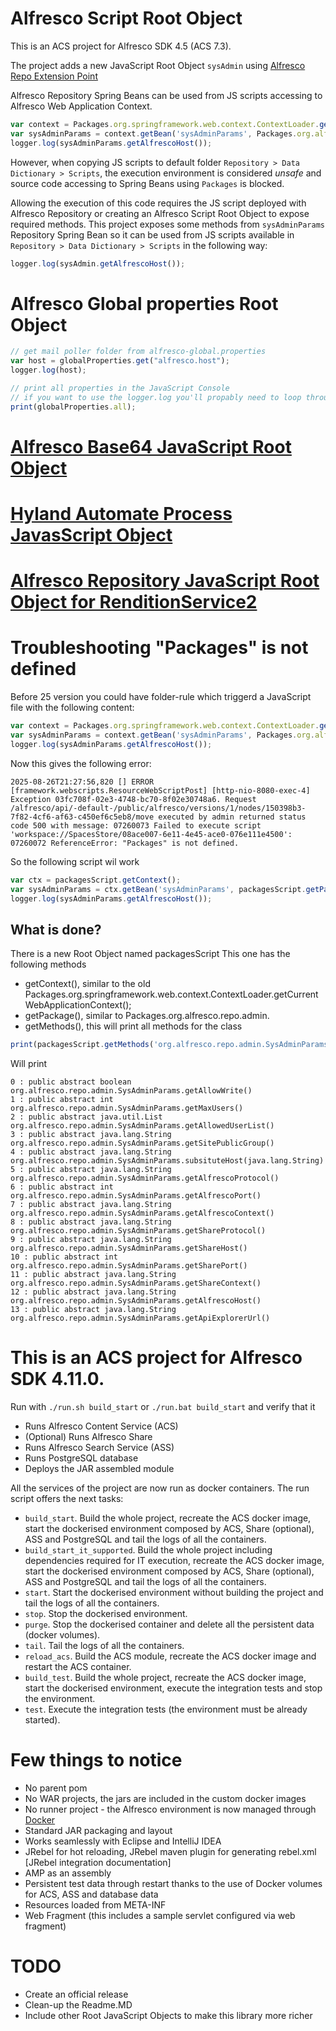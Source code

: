 # Alfresco Script Root Object

This is an ACS project for Alfresco SDK 4.5 (ACS 7.3).

The project adds a new JavaScript Root Object `sysAdmin` using [Alfresco Repo Extension Point](https://docs.alfresco.com/content-services/latest/develop/repo-ext-points/javascript-root-objects/)

Alfresco Repository Spring Beans can be used from JS scripts accessing to Alfresco Web Application Context.

```javascript
var context = Packages.org.springframework.web.context.ContextLoader.getCurrentWebApplicationContext();
var sysAdminParams = context.getBean('sysAdminParams', Packages.org.alfresco.repo.admin.SysAdminParams);
logger.log(sysAdminParams.getAlfrescoHost());
```

However, when copying JS scripts to default folder `Repository > Data Dictionary > Scripts`, the execution environment is considered *unsafe* and source code accessing to Spring Beans using `Packages` is blocked.

Allowing the execution of this code requires the JS script deployed with Alfresco Repository or creating an Alfresco Script Root Object to expose required methods. This project exposes some methods from `sysAdminParams` Repository Spring Bean so it can be used from JS scripts available in `Repository > Data Dictionary > Scripts` in the following way:

```javascript
logger.log(sysAdmin.getAlfrescoHost());
```

# Alfresco Global properties Root Object

```javascript
// get mail poller folder from alfresco-global.properties
var host = globalProperties.get("alfresco.host");
logger.log(host);

// print all properties in the JavaScript Console
// if you want to use the logger.log you'll propably need to loop through everything
print(globalProperties.all);
```

# [Alfresco Base64 JavaScript Root Object](Alfresco_Base64_JavaScript_Root_Object.md)
# [Hyland Automate Process JavasScript Object](Hyland_Automate_Process_JavaScript_Root_Object.md)
# [Alfresco Repository JavaScript Root Object for RenditionService2](Alfresco_Repository_JavaScript_Root_Object_for_RenditionService2.md)

# Troubleshooting "Packages" is not defined

Before 25 version you could have folder-rule which triggerd a JavaScript file with the following content:

```javascript
var context = Packages.org.springframework.web.context.ContextLoader.getCurrentWebApplicationContext();
var sysAdminParams = context.getBean('sysAdminParams', Packages.org.alfresco.repo.admin.SysAdminParams);
logger.log(sysAdminParams.getAlfrescoHost());
```

Now this gives the following error:

```
2025-08-26T21:27:56,820 [] ERROR [framework.webscripts.ResourceWebScriptPost] [http-nio-8080-exec-4] Exception 03fc708f-02e3-4748-bc70-8f02e30748a6. Request /alfresco/api/-default-/public/alfresco/versions/1/nodes/150398b3-7f82-4cf6-af63-c450ef6c5eb8/move executed by admin returned status code 500 with message: 07260073 Failed to execute script 'workspace://SpacesStore/08ace007-6e11-4e45-ace0-076e111e4500': 07260072 ReferenceError: "Packages" is not defined. 
```

So the following script wil work
```javascript
var ctx = packagesScript.getContext();
var sysAdminParams = ctx.getBean('sysAdminParams', packagesScript.getPackage("org.alfresco.repo.admin.SysAdminParams"));
logger.log(sysAdminParams.getAlfrescoHost());
```

## What is done?

There is a new Root Object named packagesScript
This one has the following methods
- getContext(), similar to the old Packages.org.springframework.web.context.ContextLoader.getCurrentWebApplicationContext();
- getPackage(), similar to Packages.org.alfresco.repo.admin.<class>
- getMethods(<class>), this will print all methods for the class

```javascript
print(packagesScript.getMethods('org.alfresco.repo.admin.SysAdminParams'));
```
Will print
```
0 : public abstract boolean org.alfresco.repo.admin.SysAdminParams.getAllowWrite()
1 : public abstract int org.alfresco.repo.admin.SysAdminParams.getMaxUsers()
2 : public abstract java.util.List org.alfresco.repo.admin.SysAdminParams.getAllowedUserList()
3 : public abstract java.lang.String org.alfresco.repo.admin.SysAdminParams.getSitePublicGroup()
4 : public abstract java.lang.String org.alfresco.repo.admin.SysAdminParams.subsituteHost(java.lang.String)
5 : public abstract java.lang.String org.alfresco.repo.admin.SysAdminParams.getAlfrescoProtocol()
6 : public abstract int org.alfresco.repo.admin.SysAdminParams.getAlfrescoPort()
7 : public abstract java.lang.String org.alfresco.repo.admin.SysAdminParams.getAlfrescoContext()
8 : public abstract java.lang.String org.alfresco.repo.admin.SysAdminParams.getShareProtocol()
9 : public abstract java.lang.String org.alfresco.repo.admin.SysAdminParams.getShareHost()
10 : public abstract int org.alfresco.repo.admin.SysAdminParams.getSharePort()
11 : public abstract java.lang.String org.alfresco.repo.admin.SysAdminParams.getShareContext()
12 : public abstract java.lang.String org.alfresco.repo.admin.SysAdminParams.getAlfrescoHost()
13 : public abstract java.lang.String org.alfresco.repo.admin.SysAdminParams.getApiExplorerUrl()
```

# This is an ACS project for Alfresco SDK 4.11.0.

Run with `./run.sh build_start` or `./run.bat build_start` and verify that it

 * Runs Alfresco Content Service (ACS)
 * (Optional) Runs Alfresco Share
 * Runs Alfresco Search Service (ASS)
 * Runs PostgreSQL database
 * Deploys the JAR assembled module
 
All the services of the project are now run as docker containers. The run script offers the next tasks:

 * `build_start`. Build the whole project, recreate the ACS docker image, start the dockerised environment composed by ACS, Share (optional), ASS 
 and PostgreSQL and tail the logs of all the containers.
 * `build_start_it_supported`. Build the whole project including dependencies required for IT execution, recreate the ACS docker image, start the dockerised environment 
 composed by ACS, Share (optional), ASS and PostgreSQL and tail the logs of all the containers.
 * `start`. Start the dockerised environment without building the project and tail the logs of all the containers.
 * `stop`. Stop the dockerised environment.
 * `purge`. Stop the dockerised container and delete all the persistent data (docker volumes).
 * `tail`. Tail the logs of all the containers.
 * `reload_acs`. Build the ACS module, recreate the ACS docker image and restart the ACS container.
 * `build_test`. Build the whole project, recreate the ACS docker image, start the dockerised environment, execute the integration tests and stop 
 the environment.
 * `test`. Execute the integration tests (the environment must be already started).

# Few things to notice

 * No parent pom
 * No WAR projects, the jars are included in the custom docker images
 * No runner project - the Alfresco environment is now managed through [Docker](https://www.docker.com/)
 * Standard JAR packaging and layout
 * Works seamlessly with Eclipse and IntelliJ IDEA
 * JRebel for hot reloading, JRebel maven plugin for generating rebel.xml [JRebel integration documentation]
 * AMP as an assembly
 * Persistent test data through restart thanks to the use of Docker volumes for ACS, ASS and database data
 * Resources loaded from META-INF
 * Web Fragment (this includes a sample servlet configured via web fragment)

# TODO

  * Create an official release
  * Clean-up the Readme.MD
  * Include other Root JavaScript Objects to make this library more richer
